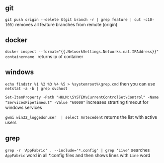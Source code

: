 ## git

`git push origin --delete $(git branch -r | grep feature | cut -c10-100)`
removes all feature branches from remote (origin)


## docker 
`docker inspect --format="{{.NetworkSettings.Networks.nat.IPAddress}}" containername `
returns ip of container 


## windows
`echo findstr %1 %2 %3 %4 %5 > %systemroot%\grep.cmd`  then you can use `netstat -a -b | grep svchost`

`Set-ItemProperty -Path "HKLM:\SYSTEM\CurrentControlSet\Control" -Name "ServicesPipeTimeout" -Value "60000"` increases strarting timeout for windows services


`gwmi win32_loggedonuser  | select Antecedent` returns the list with active users

## grep

`grep -r 'AppFabric' . --include='*.config' | grep 'Live'` searches `AppFabric` word in all *.config files and then shows lines with `Line` word 
